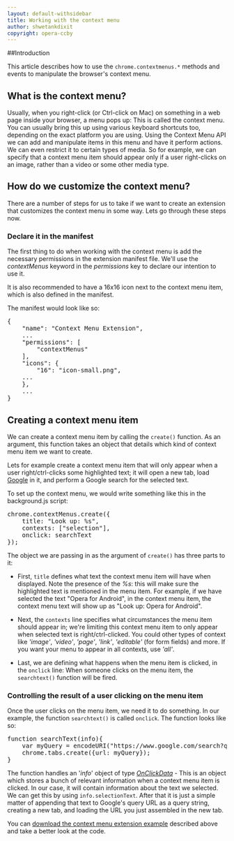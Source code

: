 ```yaml
---
layout: default-withsidebar
title: Working with the context menu
author: shwetankdixit
copyright: opera-ccby
---
```


##Introduction

This article describes how to use the `chrome.contextmenus.*` methods and events to manipulate the browser's context menu.

## What is the context menu?
Usually, when you right-click (or Ctrl-click on Mac) on something in a web page inside your browser, a menu pops up: This is called the context menu. You can usually bring this up using various keyboard shortcuts too, depending on the exact platform you are using. Using the Context Menu API we can add and manipulate items in this menu and have it perform actions. We can even restrict it to certain types of media. So for example, we can specify that a context menu item should appear only if a user right-clicks on an image, rather than a video or some other media type.

## How do we customize the context menu?
There are a number of steps for us to take if we want to create an extension that customizes the context menu in some way. Lets go through these steps now.

### Declare it in the manifest
The first thing to do when working with the context menu is add the necessary permissions in the extension manifest file. We'll use the *contextMenus* keyword in the *permissions* key to declare our intention to use it.

It is also recommended to have a 16x16 icon next to the context menu item, which is also defined in the manifest.

The manifest would look like so:

<pre class="prettyprint">{
	"name": "Context Menu Extension",
	...
	"permissions": [
		"contextMenus"
	],
	"icons": {
		"16": "icon-small.png",
	...
	},
	...
}</pre>

## Creating a context menu item
We can create a context menu item by calling the `create()` function. As an argument, this function takes an object that details which kind of context menu item we want to create.

Lets for example create a context menu item that will only appear when a user right/ctrl-clicks some highlighted text; it will open a new tab, load [Google](http://www.google.com) in it, and perform a Google search for the selected text.

To set up the context menu, we would write something like this in the background.js script:

<pre class="prettyprint">chrome.contextMenus.create({
	title: "Look up: %s",
	contexts: ["selection"],
	onclick: searchText
});</pre>

The object we are passing in as the argument of `create()` has three parts to it:

* First, `title` defines what text the context menu item will have when displayed. Note the presence of the *%s*: this will make sure the highlighted text is mentioned in the menu item. For example, if we have selected the text "Opera for Android", in the context menu item, the context menu text will show up as "Look up: Opera for Android".

* Next, the `contexts` line specifies what circumstances the menu item should appear in; we're limiting this context menu item to only appear when selected text is right/ctrl-clicked. You could other types of context like *'image'*, *'video'*, *'page'*, *'link'*, *'editable'* (for form fields) and more. If you want your menu to appear in all contexts, use *'all'*.

* Last, we are defining what happens when the menu item is clicked, in the `onclick` line: When someone clicks on the menu item, the `searchtext()` function will be fired.

### Controlling the result of a user clicking on the menu item
Once the user clicks on the menu item, we need it to do something. In our example, the function `searchtext()` is called `onclick`. The function looks like so:

<pre class="prettyprint">function searchText(info){
	var myQuery = encodeURI("https://www.google.com/search?q="+info.selectionText);
	chrome.tabs.create({url: myQuery});
}</pre>

The function handles an '*info*' object of type [*OnClickData*](https://developer.chrome.com/extensions/contextMenus#type-OnClickData)  - This is an object which stores a bunch of relevant information when a context menu item is clicked. In our case, it will contain information about the text we selected. We can get this by using `info.selectionText`. After that it is just a simple matter of appending that text to Google's query URL as a query string, creating a new tab, and loading the URL you just assembled in the new tab.

You can [download the context menu extension example](samples/ContextMenu-SelectedText.nex) described above and take a better look at the code.
